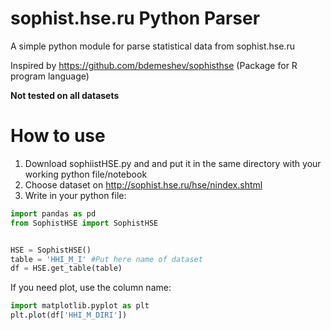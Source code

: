 # sophist.hse.ru Python Parser
A simple python module for parse statistical data from sophist.hse.ru

Inspired by https://github.com/bdemeshev/sophisthse (Package for R program language)

**Not tested on all datasets**

 
# How to use
1. Download sophiistHSE.py and and put it in the same directory with your working python file/notebook
2. Choose dataset on http://sophist.hse.ru/hse/nindex.shtml
3. Write in your python file:
```python
import pandas as pd
from SophistHSE import SophistHSE


HSE = SophistHSE()
table = 'HHI_M_I' #Put here name of dataset
df = HSE.get_table(table)
```

If you need plot, use the column name:
```python
import matplotlib.pyplot as plt
plt.plot(df['HHI_M_DIRI'])
```

